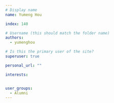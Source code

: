 ```yaml
---
# Display name
name: Yumeng Hou

index: 140

# Username (this should match the folder name)
authors:
  - yumenghou

# Is this the primary user of the site?
superuser: true

personal_url: ""

interests:


user_groups:
  - Alumni
---
```

